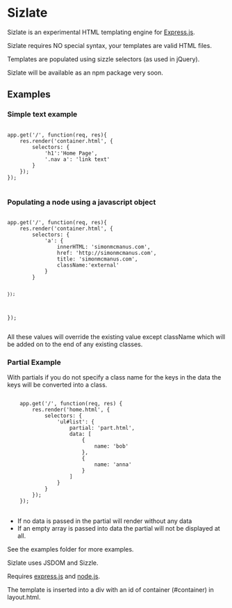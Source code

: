 <h1>Sizlate</h1>

Sizlate is an experimental HTML templating engine for <a href="http://expressjs.com">Express.js</a>.

Sizlate requires NO special syntax, your templates are valid HTML files. 

Templates are populated using sizzle selectors (as used in jQuery).

Sizlate will be available as an npm package very soon.

<h2>Examples</h2>

<h3>Simple text example</h3>
<pre>
<code>	
app.get('/', function(req, res){
	res.render('container.html', {
		selectors: {
			'h1':'Home Page',
			'.nav a': 'link text'
		}
	});
});
</code>
</pre>

<h3>Populating a node using a javascript object</h3>
<pre>
<code>	
app.get('/', function(req, res){
	res.render('container.html', {
		selectors: {
			'a': {
				innerHTML: 'simonmcmanus.com',
				href: 'http://simonmcmanus.com',
				title: 'simonmcmanus.com',
				className:'external'
			}
		}
	
	});
});
</code>
</pre>

All these values will override the existing value except className which will be added on to the end of any existing classes.



<h3>Partial Example</h3>


With partials if you do not specify a class name for the keys in the data the keys will be converted into a class.
<pre>
<code>	
	app.get('/', function(req, res) {
		res.render('home.html', {
			selectors: {
				'ul#list': {
					partial: 'part.html',
					data: [
						{
							name: 'bob'
						},
						{
							name: 'anna'
						}
					]
				}
			}	
		});
	});
</code>
</pre>

<ul>
	<li>If no data is passed in the partial will render without any data</li>
	<li>If an empty array is passed into data the partial will not be displayed at all.</li>
</ul>




See the examples folder for more examples.


Sizlate uses JSDOM and Sizzle.

Requires <a href="http://expressjs.com/">express.js</a> and <a href="http://nodejs.org/">node.js</a>.

The template is inserted into a div with an id of container (#container) in layout.html.